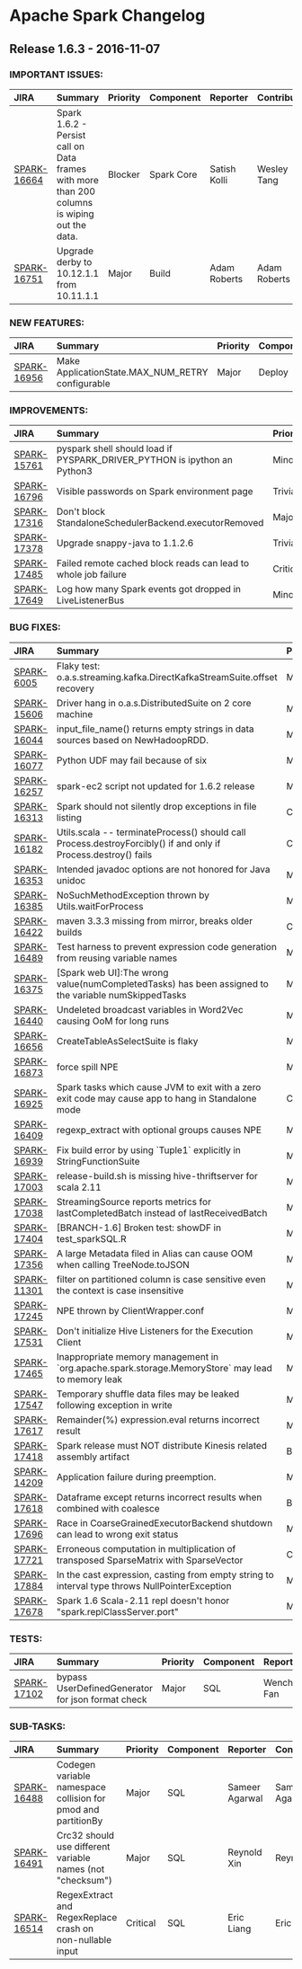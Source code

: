 
<!---
# Licensed to the Apache Software Foundation (ASF) under one
# or more contributor license agreements.  See the NOTICE file
# distributed with this work for additional information
# regarding copyright ownership.  The ASF licenses this file
# to you under the Apache License, Version 2.0 (the
# "License"); you may not use this file except in compliance
# with the License.  You may obtain a copy of the License at
#
#     http://www.apache.org/licenses/LICENSE-2.0
#
# Unless required by applicable law or agreed to in writing, software
# distributed under the License is distributed on an "AS IS" BASIS,
# WITHOUT WARRANTIES OR CONDITIONS OF ANY KIND, either express or implied.
# See the License for the specific language governing permissions and
# limitations under the License.
-->
# Apache Spark Changelog

## Release 1.6.3 - 2016-11-07



### IMPORTANT ISSUES:

| JIRA | Summary | Priority | Component | Reporter | Contributor |
|:---- |:---- | :--- |:---- |:---- |:---- |
| [SPARK-16664](https://issues.apache.org/jira/browse/SPARK-16664) | Spark 1.6.2 - Persist call on Data frames with more than 200 columns is wiping out the data. |  Blocker | Spark Core | Satish Kolli | Wesley Tang |
| [SPARK-16751](https://issues.apache.org/jira/browse/SPARK-16751) | Upgrade derby to 10.12.1.1 from 10.11.1.1 |  Major | Build | Adam Roberts | Adam Roberts |


### NEW FEATURES:

| JIRA | Summary | Priority | Component | Reporter | Contributor |
|:---- |:---- | :--- |:---- |:---- |:---- |
| [SPARK-16956](https://issues.apache.org/jira/browse/SPARK-16956) | Make ApplicationState.MAX\_NUM\_RETRY configurable |  Major | Deploy | Josh Rosen | Josh Rosen |


### IMPROVEMENTS:

| JIRA | Summary | Priority | Component | Reporter | Contributor |
|:---- |:---- | :--- |:---- |:---- |:---- |
| [SPARK-15761](https://issues.apache.org/jira/browse/SPARK-15761) | pyspark shell should load if PYSPARK\_DRIVER\_PYTHON is ipython an Python3 |  Minor | PySpark | Manoj Kumar | Manoj Kumar |
| [SPARK-16796](https://issues.apache.org/jira/browse/SPARK-16796) | Visible passwords on Spark environment page |  Trivial | Web UI | Artur Sukhenko | Artur Sukhenko |
| [SPARK-17316](https://issues.apache.org/jira/browse/SPARK-17316) | Don't block StandaloneSchedulerBackend.executorRemoved |  Major | Spark Core | Shixiong Zhu | Shixiong Zhu |
| [SPARK-17378](https://issues.apache.org/jira/browse/SPARK-17378) | Upgrade snappy-java to 1.1.2.6 |  Trivial | Build | Adam Roberts | Adam Roberts |
| [SPARK-17485](https://issues.apache.org/jira/browse/SPARK-17485) | Failed remote cached block reads can lead to whole job failure |  Critical | Block Manager | Josh Rosen | Josh Rosen |
| [SPARK-17649](https://issues.apache.org/jira/browse/SPARK-17649) | Log how many Spark events got dropped in LiveListenerBus |  Minor | Spark Core | Shixiong Zhu | Shixiong Zhu |


### BUG FIXES:

| JIRA | Summary | Priority | Component | Reporter | Contributor |
|:---- |:---- | :--- |:---- |:---- |:---- |
| [SPARK-6005](https://issues.apache.org/jira/browse/SPARK-6005) | Flaky test: o.a.s.streaming.kafka.DirectKafkaStreamSuite.offset recovery |  Major | DStreams | Iulian Dragos | Shixiong Zhu |
| [SPARK-15606](https://issues.apache.org/jira/browse/SPARK-15606) | Driver hang in o.a.s.DistributedSuite on 2 core machine |  Major | Spark Core | Pete Robbins | Pete Robbins |
| [SPARK-16044](https://issues.apache.org/jira/browse/SPARK-16044) | input\_file\_name() returns empty strings in data sources based on NewHadoopRDD. |  Major | SQL | Hyukjin Kwon | Hyukjin Kwon |
| [SPARK-16077](https://issues.apache.org/jira/browse/SPARK-16077) | Python UDF may fail because of six |  Major | PySpark | Davies Liu | Davies Liu |
| [SPARK-16257](https://issues.apache.org/jira/browse/SPARK-16257) | spark-ec2 script not updated for 1.6.2 release |  Minor | EC2 | Brian Uri | Brian Uri |
| [SPARK-16313](https://issues.apache.org/jira/browse/SPARK-16313) | Spark should not silently drop exceptions in file listing |  Critical | SQL | Reynold Xin | Reynold Xin |
| [SPARK-16182](https://issues.apache.org/jira/browse/SPARK-16182) | Utils.scala -- terminateProcess() should call Process.destroyForcibly() if and only if Process.destroy() fails |  Critical | Spark Core | Christian Chua | Sean Owen |
| [SPARK-16353](https://issues.apache.org/jira/browse/SPARK-16353) | Intended javadoc options are not honored for Java unidoc |  Minor | Build, Documentation | Michael Allman | Michael Allman |
| [SPARK-16385](https://issues.apache.org/jira/browse/SPARK-16385) | NoSuchMethodException thrown by Utils.waitForProcess |  Major | Spark Core | Marcelo Vanzin | Marcelo Vanzin |
| [SPARK-16422](https://issues.apache.org/jira/browse/SPARK-16422) | maven 3.3.3 missing from mirror, breaks older builds |  Critical | Build | Thomas Graves | Sean Owen |
| [SPARK-16489](https://issues.apache.org/jira/browse/SPARK-16489) | Test harness to prevent expression code generation from reusing variable names |  Major | SQL | Reynold Xin | Reynold Xin |
| [SPARK-16375](https://issues.apache.org/jira/browse/SPARK-16375) | [Spark web UI]:The wrong value(numCompletedTasks) has been assigned to the variable numSkippedTasks |  Major | Web UI | marymwu | Alex Bozarth |
| [SPARK-16440](https://issues.apache.org/jira/browse/SPARK-16440) | Undeleted broadcast variables in Word2Vec causing OoM for long runs |  Major | MLlib | Anthony Truchet | Anthony Truchet |
| [SPARK-16656](https://issues.apache.org/jira/browse/SPARK-16656) | CreateTableAsSelectSuite is flaky |  Major | SQL | Yin Huai | Yin Huai |
| [SPARK-16873](https://issues.apache.org/jira/browse/SPARK-16873) | force spill NPE |  Major | Spark Core | sharkd tu | sharkd tu |
| [SPARK-16925](https://issues.apache.org/jira/browse/SPARK-16925) | Spark tasks which cause JVM to exit with a zero exit code may cause app to hang in Standalone mode |  Critical | Deploy | Josh Rosen | Josh Rosen |
| [SPARK-16409](https://issues.apache.org/jira/browse/SPARK-16409) | regexp\_extract with optional groups causes NPE |  Major | Spark Core | Max Moroz | Sean Owen |
| [SPARK-16939](https://issues.apache.org/jira/browse/SPARK-16939) | Fix build error by using \`Tuple1\` explicitly in StringFunctionSuite |  Minor | SQL | Dongjoon Hyun | Dongjoon Hyun |
| [SPARK-17003](https://issues.apache.org/jira/browse/SPARK-17003) | release-build.sh is missing hive-thriftserver for scala 2.11 |  Major | Build | Yin Huai | Yin Huai |
| [SPARK-17038](https://issues.apache.org/jira/browse/SPARK-17038) | StreamingSource reports metrics for lastCompletedBatch instead of lastReceivedBatch |  Minor | DStreams | Oz Ben-Ami | Xin Ren |
| [SPARK-17404](https://issues.apache.org/jira/browse/SPARK-17404) | [BRANCH-1.6] Broken test: showDF in test\_sparkSQL.R |  Major | SparkR | Yin Huai | Sun Rui |
| [SPARK-17356](https://issues.apache.org/jira/browse/SPARK-17356) | A large Metadata filed in Alias can cause OOM when calling TreeNode.toJSON |  Major | SQL | Sean Zhong | Sean Zhong |
| [SPARK-11301](https://issues.apache.org/jira/browse/SPARK-11301) | filter on partitioned column is case sensitive even the context is case insensitive |  Major | SQL | Wenchen Fan | Wenchen Fan |
| [SPARK-17245](https://issues.apache.org/jira/browse/SPARK-17245) | NPE thrown by ClientWrapper.conf |  Major | SQL | Yin Huai | Yin Huai |
| [SPARK-17531](https://issues.apache.org/jira/browse/SPARK-17531) | Don't initialize Hive Listeners for the Execution Client |  Major | SQL | Burak Yavuz | Burak Yavuz |
| [SPARK-17465](https://issues.apache.org/jira/browse/SPARK-17465) | Inappropriate memory management in \`org.apache.spark.storage.MemoryStore\` may lead to memory leak |  Major | Spark Core | Xing Shi | Xing Shi |
| [SPARK-17547](https://issues.apache.org/jira/browse/SPARK-17547) | Temporary shuffle data files may be leaked following exception in write |  Major | Shuffle | Josh Rosen | Josh Rosen |
| [SPARK-17617](https://issues.apache.org/jira/browse/SPARK-17617) | Remainder(%) expression.eval returns incorrect result |  Major | SQL | Sean Zhong | Sean Zhong |
| [SPARK-17418](https://issues.apache.org/jira/browse/SPARK-17418) | Spark release must NOT distribute Kinesis related assembly artifact |  Blocker | Build, DStreams | Luciano Resende | Josh Rosen |
| [SPARK-14209](https://issues.apache.org/jira/browse/SPARK-14209) | Application failure during preemption. |  Major | Block Manager | Miles Crawford | Josh Rosen |
| [SPARK-17618](https://issues.apache.org/jira/browse/SPARK-17618) | Dataframe except returns incorrect results when combined with coalesce |  Blocker | SQL | Graeme Edwards | Josh Rosen |
| [SPARK-17696](https://issues.apache.org/jira/browse/SPARK-17696) | Race in CoarseGrainedExecutorBackend shutdown can lead to wrong exit status |  Minor | Spark Core, YARN | Marcelo Vanzin | Charles Allen |
| [SPARK-17721](https://issues.apache.org/jira/browse/SPARK-17721) | Erroneous computation in multiplication of transposed SparseMatrix with SparseVector |  Critical | ML, MLlib | Bjarne Fruergaard | Bjarne Fruergaard |
| [SPARK-17884](https://issues.apache.org/jira/browse/SPARK-17884) | In the cast expression, casting from empty string to interval type throws NullPointerException |  Major | SQL | Priyanka Garg | Priyanka Garg |
| [SPARK-17678](https://issues.apache.org/jira/browse/SPARK-17678) | Spark 1.6 Scala-2.11 repl doesn't honor "spark.replClassServer.port" |  Major | Spark Shell | Saisai Shao | Saisai Shao |


### TESTS:

| JIRA | Summary | Priority | Component | Reporter | Contributor |
|:---- |:---- | :--- |:---- |:---- |:---- |
| [SPARK-17102](https://issues.apache.org/jira/browse/SPARK-17102) | bypass UserDefinedGenerator for json format check |  Major | SQL | Wenchen Fan | Wenchen Fan |


### SUB-TASKS:

| JIRA | Summary | Priority | Component | Reporter | Contributor |
|:---- |:---- | :--- |:---- |:---- |:---- |
| [SPARK-16488](https://issues.apache.org/jira/browse/SPARK-16488) | Codegen variable namespace collision for pmod and partitionBy |  Major | SQL | Sameer Agarwal | Sameer Agarwal |
| [SPARK-16491](https://issues.apache.org/jira/browse/SPARK-16491) | Crc32 should use different variable names (not "checksum") |  Major | SQL | Reynold Xin | Reynold Xin |
| [SPARK-16514](https://issues.apache.org/jira/browse/SPARK-16514) | RegexExtract and RegexReplace crash on non-nullable input |  Critical | SQL | Eric Liang | Eric Liang |


